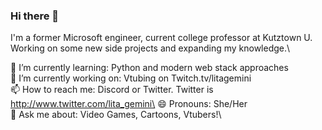 ### Hi there 👋

I'm a former Microsoft engineer, current college professor at Kutztown U. Working on some new side projects and expanding my knowledge.\


🌱 I’m currently learning: Python and modern web stack approaches\
🔭 I’m currently working on: Vtubing on Twitch.tv/litagemini\
📫 How to reach me: Discord or Twitter. Twitter is http://www.twitter.com/lita_gemini\
😄 Pronouns: She/Her\
💬 Ask me about: Video Games, Cartoons, Vtubers!\


<!--
**AJLange/AJLange** is a ✨ _special_ ✨ repository because its `README.md` (this file) appears on your GitHub profile.

Here are some ideas to get you started:

- 
- 🌱 I’m currently learning ...
- 👯 I’m looking to collaborate on ...
- 🤔 I’m looking for help with ...
- 💬 Ask me about ...

-  ...
- ⚡ Fun fact: ...
-->

